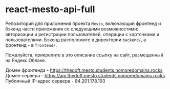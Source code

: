 # react-mesto-api-full
Репозиторий для приложения проекта `Mesto`, включающий фронтенд и бэкенд части приложения со следующими возможностями: авторизации и регистрации пользователей, операции с карточками и пользователями. Бэкенд расположите в директории `backend/`, а фронтенд - в `frontend/`.

Пожалуйста, прикрепите в это описание ссылку на сайт, размещенный на Яндекс.Облаке.

Домен фронтенда - https://thedoft.mesto.students.nomoredomains.rocks
Домен сервера - https://api.thedoft.mesto.students.nomoredomains.rocks
Публичный IP-адрес сервера - 84.201.178.193

